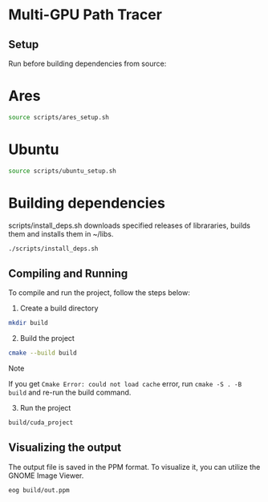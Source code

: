 # Multi-GPU Path Tracer

## Setup

Run before building dependencies from source:

# Ares

```bash
source scripts/ares_setup.sh
```

# Ubuntu

```bash
source scripts/ubuntu_setup.sh
```

# Building dependencies 

scripts/install_deps.sh downloads specified releases of librararies, builds them and installs them in ~/libs. 


```bash
./scripts/install_deps.sh
```

## Compiling and Running

To compile and run the project, follow the steps below:

1. Create a build directory

```bash
mkdir build
```

2. Build the project

```bash
cmake --build build
```

> [!NOTE]
> If you get `Cmake Error: could not load cache` error, run `cmake -S . -B build` and re-run the build command.

3. Run the project

```bash
build/cuda_project
```

## Visualizing the output

The output file is saved in the PPM format. To visualize it, you can utilize the GNOME Image Viewer.

```bash
eog build/out.ppm
```
